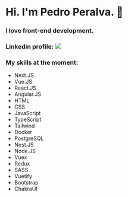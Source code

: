 # Hi. I'm Pedro Peralva. 👋

### I love front-end development.

### Linkedin profile: [<img src="https://img.shields.io/badge/linkedin-%230077B5.svg?&style=for-the-badge&logo=linkedin&logoColor=white" />](https://www.linkedin.com/in/pedro-peralva/)

### My skills at the moment:

- Next.JS
- Vue.JS
- React.JS
- Angular.JS
- HTML
- CSS
- JavaScript
- TypeScript
- Tailwind
- Docker
- PostgreSQL
- Nest.JS
- Node.JS
- Vuex
- Redux
- SASS
- Vuetify
- Bootstrap
- ChakraUI

<!--
**pedroperalva/pedroperalva** is a ✨ _special_ ✨ repository because its `README.md` (this file) appears on your GitHub profile.

Here are some ideas to get you started:

- 🔭 I’m currently working on ...
- 🌱 I’m currently learning ...
- 👯 I’m looking to collaborate on ...
- 🤔 I’m looking for help with ...
- 💬 Ask me about ...
- 📫 How to reach me: ...
- 😄 Pronouns: ...
- ⚡ Fun fact: ...
-->
